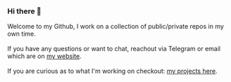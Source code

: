 ### Hi there 👋 
Welcome to my Github, I work on a collection of public/private repos in my own time.<br><br>If you have any questions or want to chat, reachout via Telegram or email which are on <a href="https://xevrac.com">my website</a>.<br><br>If you are curious as to what I'm working on checkout: <a href="https://docs.xevrac.com/projects">my projects here</a>.
